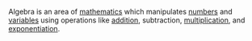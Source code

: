 Algebra is an area of [mathematics](mathematics) which manipulates [numbers](numbers) and [variables](variables) using operations like [addition](addition), subtraction, [multiplication](multiplication), and [exponentiation](exponentiation).

